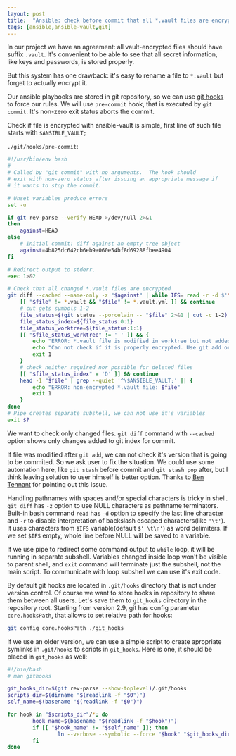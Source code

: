 ```yaml
---
layout: post
title:  "Ansible: check before commit that all *.vault files are encrypted"
tags: [ansible,ansible-vault,git]
---
```


In our project we have an agreement: all vault-encrypted files should have suffix `.vault`. It's convenient to be able to see that all secret information, like keys and passwords, is stored properly.

But this system has one drawback: it's easy to rename a file to `*.vault` but forget to actually encrypt it.

Our ansible playbooks are stored in git repository, so we can use [git hooks](https://git-scm.com/docs/githooks) to force our rules. We will use `pre-commit` hook, that is executed by `git commit`. It's non-zero exit status aborts the commit.

Check if file is encrypted with ansible-vault is simple, first line of such file starts with `$ANSIBLE_VAULT;`

`./git/hooks/pre-commit`:

```bash
#!/usr/bin/env bash
#
# Called by "git commit" with no arguments.  The hook should
# exit with non-zero status after issuing an appropriate message if
# it wants to stop the commit.

# Unset variables produce errors
set -u

if git rev-parse --verify HEAD >/dev/null 2>&1
then
	against=HEAD
else
	# Initial commit: diff against an empty tree object
	against=4b825dc642cb6eb9a060e54bf8d69288fbee4904
fi

# Redirect output to stderr.
exec 1>&2

# Check that all changed *.vault files are encrypted
git diff --cached --name-only -z "$against" | while IFS= read -r -d $'\0' file; do
	[[ "$file" != *.vault && "$file" != *.vault.yml ]] && continue
	# cut gets symbols 1-2
	file_status=$(git status --porcelain -- "$file" 2>&1 | cut -c 1-2)
	file_status_index=${file_status:0:1}
	file_status_worktree=${file_status:1:1}
	[[ "$file_status_worktree" != ' ' ]] && {
		echo "ERROR: *.vault file is modified in worktree but not added to the index: $file"
		echo "Can not check if it is properly encrypted. Use git add or git stash to fix this."
		exit 1
	}
	# check neither required nor possible for deleted files
	[[ "$file_status_index" = 'D' ]] && continue
	head -1 "$file" | grep --quiet '^\$ANSIBLE_VAULT;' || {
		echo "ERROR: non-encrypted *.vault file: $file"
		exit 1
	}
done
# Pipe creates separate subshell, we can not use it's variables
exit $?
```

We want to check only changed files. `git diff` command with `--cached` option shows only changes added to git index for commit.

If file was modified after `git add`, we can not check it's version that is going to be commited. So we ask user to fix the situation. We could use some automation here, like `git stash` before commit and `git stash pop` after, but I think leaving solution to user himself is better option. Thanks to [Ben Tennant](https://disqus.com/by/ben_tennant/) for pointing out this issue.

Handling pathnames with spaces and/or special characters is tricky in shell. `git diff` has `-z` option to use NULL characters as pathname terminators. Built-in bash command `read` has `-d` option to specify the last line character and `-r` to disable interpretation of backslash escaped characters(like `'\t'`). It uses characters from `$IFS` variable(default `$' \t\n'`) as word delimiters. If we set `$IFS` empty, whole line before NULL will be saved to a variable.

If we use pipe to redirect some command output to `while` loop, it will be running in separate subshell. Variables changed inside loop won't be visible to parent shell, and `exit` command will terminate just the subshell, not the main script. To communicate with loop subshell we can use it's exit code.

By default git hooks are located in `.git/hooks` directory that is not under version control. Of course we want to store hooks in repository to share them between all users. Let's save them to `git_hooks` directory in the repository root. Starting from version 2.9, git has config parameter `core.hooksPath`, that allows to set relative path for hooks:

```bash
git config core.hooksPath ./git_hooks
```

If we use an older version, we can use a simple script to create apropriate symlinks in `.git/hooks` to scripts in `git_hooks`. Here is one, it should be placed in `git_hooks` as well:

```bash
#!/bin/bash
# man githooks

git_hooks_dir=$(git rev-parse --show-toplevel)/.git/hooks
scripts_dir=$(dirname "$(readlink -f "$0")")
self_name=$(basename "$(readlink -f "$0")")

for hook in "$scripts_dir"/*; do
        hook_name=$(basename "$(readlink -f "$hook")")
        if [[ "$hook_name" != "$self_name" ]]; then
                ln --verbose --symbolic --force "$hook" "$git_hooks_dir/$hook_name"
        fi
done
```
